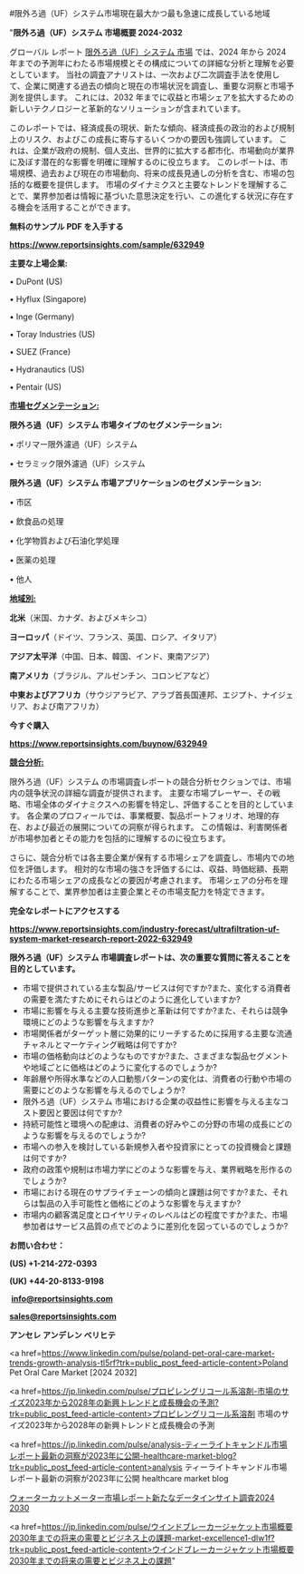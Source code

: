 #限外ろ過（UF）システム市場現在最大かつ最も急速に成長している地域

"<strong>限外ろ過（UF）システム 市場概要 2024-2032</strong>

グローバル レポート <a href=https://www.reportsinsights.com/sample/632949>限外ろ過（UF）システム 市場</a> では、2024 年から 2024 年までの予測年にわたる市場規模とその構成についての詳細な分析と理解を必要としています。 当社の調査アナリストは、一次および二次調査手法を使用して、企業に関連する過去の傾向と現在の市場状況を調査し、重要な洞察と市場予測を提供します。 これには、2032 年までに収益と市場シェアを拡大​​するための新しいテクノロジーと革新的なソリューションが含まれています。

このレポートでは、経済成長の現状、新たな傾向、経済成長の政治的および規制上のリスク、およびこの成長に寄与するいくつかの要因も強調しています。 これは、企業が政府の規制、個人支出、世界的に拡大する都市化、市場動向が業界に及ぼす潜在的な影響を明確に理解するのに役立ちます。 このレポートは、市場規模、過去および現在の市場動向、将来の成長見通しの分析を含む、市場の包括的な概要を提供します。 市場のダイナミクスと主要なトレンドを理解することで、業界参加者は情報に基づいた意思決定を行い、この進化する状況に存在する機会を活用することができます。

<strong><b>無料のサンプル PDF を入手する</b></strong>

<a href=https://www.reportsinsights.com/sample/632949><strong><u>https://www.reportsinsights.com/sample/632949</u></strong></a>

<strong>主要な上場企業:</strong>

• DuPont (US)

• Hyflux (Singapore)

• Inge (Germany)

• Toray Industries (US)

• SUEZ (France)

• Hydranautics (US)

• Pentair (US)

<strong><u>市場セグメンテーション</u></strong><strong><u>:</u></strong>

<strong>限外ろ過（UF）システム 市場タイプのセグメンテーション:</strong>

• ポリマー限外濾過（UF）システム

• セラミック限外濾過（UF）システム

<strong>限外ろ過（UF）システム 市場アプリケーションのセグメンテーション:</strong>

• 市区

• 飲食品の処理

• 化学物質および石油化学処理

• 医薬の処理

• 他人

<strong><u>地域別</u></strong><strong><u>:</u></strong>

<strong>北米</strong>（米国、カナダ、およびメキシコ）

<strong>ヨーロッパ</strong>（ドイツ、フランス、英国、ロシア、イタリア）

<strong>アジア太平洋</strong>（中国、日本、韓国、インド、東南アジア）

<strong>南アメリカ</strong>（ブラジル、アルゼンチン、コロンビアなど）

<strong>中東およびアフリカ</strong>（サウジアラビア、アラブ首長国連邦、エジプト、ナイジェリア、および南アフリカ）

<strong>今すぐ購入</strong>

<a href=https://www.reportsinsights.com/buynow/632949><strong><u>https://www.reportsinsights.com/buynow/632949</u></strong></a>

<strong><u>競合分析:</u></strong>

限外ろ過（UF）システム の市場調査レポートの競合分析セクションでは、市場内の競争状況の詳細な調査が提供されます。 主要な市場プレーヤー、その戦略、市場全体のダイナミクスへの影響を特定し、評価することを目的としています。 各企業のプロフィールでは、事業概要、製品ポートフォリオ、地理的存在、および最近の展開についての洞察が得られます。 この情報は、利害関係者が市場参加者とその能力を包括的に理解するのに役立ちます。

さらに、競合分析では各主要企業が保有する市場シェアを調査し、市場内での地位を評価します。 相対的な市場の強さを評価するには、収益、時価総額、長期にわたる市場シェアの成長などの要因が考慮されます。 市場シェアの分布を理解することで、業界参加者は主要企業とその市場支配力を特定できます。

<strong>完全なレポートにアクセスする</strong>

<a href=https://www.reportsinsights.com/industry-forecast/ultrafiltration-uf-system-market-research-report-2022-632949><strong><u><b>https://www.reportsinsights.com/industry-forecast/ultrafiltration-uf-system-market-research-report-2022-632949</b></u></strong></a>

<strong><b>限外ろ過（UF）システム 市場調査レポートは、次の重要な質問に答えることを目的としています。</b></strong>
<ul>
  <li>市場で提供されている主な製品/サービスは何ですか?また、変化する消費者の需要を満たすためにそれらはどのように進化していますか?</li>
  <li>市場に影響を与える主要な技術進歩と革新は何ですか?また、それらは競争環境にどのような影響を与えますか?</li>
  <li>市場関係者がターゲット層に効果的にリーチするために採用する主要な流通チャネルとマーケティング戦略は何ですか?</li>
  <li>市場の価格動向はどのようなものですか?また、さまざまな製品セグメントや地域ごとに価格はどのように変化するのでしょうか?</li>
  <li>年齢層や所得水準などの人口動態パターンの変化は、消費者の行動や市場の需要にどのような影響を与えるのでしょうか?</li>
  <li>限外ろ過（UF）システム 市場における企業の収益性に影響を与える主なコスト要因と要因は何ですか?</li>
  <li>持続可能性と環境への配慮は、消費者の好みやこの分野の市場の成長にどのような影響を与えるのでしょうか?</li>
  <li>市場への参入を検討している新規参入者や投資家にとっての投資機会と課題は何ですか?</li>
  <li>政府の政策や規制は市場力学にどのような影響を与え、業界戦略を形作るのでしょうか?</li>
  <li>市場における現在のサプライチェーンの傾向と課題は何ですか?また、それらは製品の入手可能性と価格にどのような影響を与えますか?</li>
  <li>市場内の顧客満足度とロイヤリティのレベルはどの程度ですか?また、市場参加者はサービス品質の点でどのように差別化を図っているのでしょうか?</li>
</ul>
<strong>お問い合わせ：</strong>

<strong>(US) +1-214-272-0393</strong>

<strong>(UK) +44-20-8133-9198</strong>

<strong> </strong><a href=info@reportsinsights.com><strong><u>info@reportsinsights.com</u></strong></a>

<a href=sales@reportsinsights.com><strong><u>sales@reportsinsights.com</u></strong></a>

<strong>アンセレ アンデレン ベリヒテ</strong>

<a href=https://www.linkedin.com/pulse/poland-pet-oral-care-market-trends-growth-analysis-tl5rf?trk=public_post_feed-article-content>Poland Pet Oral Care Market [2024 2032]</a>

<a href=https://jp.linkedin.com/pulse/プロピレングリコール系溶剤-市場のサイズ2023年から2028年の新興トレンドと成長機会の予測?trk=public_post_feed-article-content>プロピレングリコール系溶剤 市場のサイズ2023年から2028年の新興トレンドと成長機会の予測</a>

<a href=https://jp.linkedin.com/pulse/analysis-ティーライトキャンドル市場レポート最新の洞察が2023年に公開-healthcare-market-blog?trk=public_post_feed-article-content>analysis ティーライトキャンドル市場レポート最新の洞察が2023年に公開 healthcare market blog</a>

<a href=https://www.linkedin.com/pulse/ウォーターカットメーター市場レポート新たなデータインサイト調査2024-2030-reportsinsights-pvt-ltd-0etvf/>ウォーターカットメーター市場レポート新たなデータインサイト調査2024 2030</a>

<a href=https://jp.linkedin.com/pulse/ウインドブレーカージャケット市場概要2030年までの将来の需要とビジネス上の課題-market-excellence1-dlw1f?trk=public_post_feed-article-content>ウインドブレーカージャケット市場概要2030年までの将来の需要とビジネス上の課題</a>"
